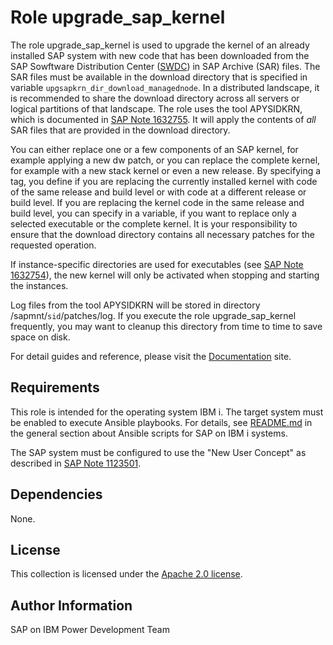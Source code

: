 # Role upgrade_sap_kernel

The role upgrade_sap_kernel is used to upgrade the kernel of an already installed SAP system with new code that has been downloaded from the SAP Sowftware Distribution Center ([SWDC](https://support.sap.com/swdc)) in SAP Archive (SAR) files. The SAR files must be available in the download directory that is specified in variable `upgsapkrn_dir_download_managednode`. In a distributed landscape, it is recommended to share the download directory across all servers or logical partitions of that landscape. The role uses the tool APYSIDKRN, which is documented in [SAP Note 1632755](https://launchpad.support.sap.com/#/notes/1632755). It will apply the contents of _all_ SAR files that are provided in the download directory.

You can either replace one or a few components of an SAP kernel, for example applying a new dw patch, or you can replace the complete kernel, for example with a new stack kernel or even a new release. By specifying a tag, you define if you are replacing the currently installed kernel with code of the same release and build level or with code at a different release or build level. If you are replacing the kernel code in the same release and build level, you can specify in a variable, if you want to replace only a selected executable or the complete kernel. It is your responsibility to ensure that the download directory contains all necessary patches for the requested operation.

If instance-specific directories are used for executables (see [SAP Note 1632754](https://launchpad.support.sap.com/#/notes/1632754)), the new kernel will only be activated when stopping and starting the instances.

Log files from the tool APYSIDKRN will be stored in directory /sapmnt/`sid`/patches/log. If you execute the role upgrade_sap_kernel frequently, you may want to cleanup this directory from time to time to save space on disk.

For detail guides and reference, please visit the <a href="https://ibm.github.io/ansible-for-i-sap/">Documentation</a> site.

## Requirements

This role is intended for the operating system IBM i. The target system must be enabled to execute Ansible playbooks. For details, see [README.md](../../README.md) in the general section about Ansible scripts for SAP on IBM i systems.

The SAP system must be configured to use the "New User Concept" as described in [SAP Note 1123501](https://launchpad.support.sap.com/#/notes/1123501).

## Dependencies

None.

## License

This collection is licensed under the [Apache 2.0 license](http://www.apache.org/licenses/LICENSE-2.0).

## Author Information

SAP on IBM Power Development Team
